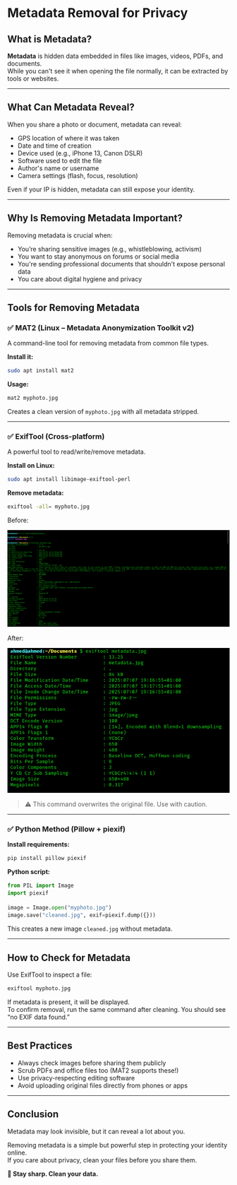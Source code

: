 
# Metadata Removal for Privacy

## What is Metadata?

**Metadata** is hidden data embedded in files like images, videos, PDFs, and documents.  
While you can't see it when opening the file normally, it can be extracted by tools or websites.

---

## What Can Metadata Reveal?

When you share a photo or document, metadata can reveal:
- GPS location of where it was taken
- Date and time of creation
- Device used (e.g., iPhone 13, Canon DSLR)
- Software used to edit the file
- Author's name or username
- Camera settings (flash, focus, resolution)

Even if your IP is hidden, metadata can still expose your identity.

---

## Why Is Removing Metadata Important?

Removing metadata is crucial when:
- You’re sharing sensitive images (e.g., whistleblowing, activism)
- You want to stay anonymous on forums or social media
- You're sending professional documents that shouldn't expose personal data
- You care about digital hygiene and privacy

---

## Tools for Removing Metadata

### ✅ MAT2 (Linux – Metadata Anonymization Toolkit v2)
A command-line tool for removing metadata from common file types.

**Install it:**
```bash
sudo apt install mat2
```

**Usage:**
```bash
mat2 myphoto.jpg
```

Creates a clean version of `myphoto.jpg` with all metadata stripped.

---

### ✅ ExifTool (Cross-platform)
A powerful tool to read/write/remove metadata.

**Install on Linux:**
```bash
sudo apt install libimage-exiftool-perl
```

**Remove metadata:**
```bash
exiftool -all= myphoto.jpg
```

Before:

![Alt text](caps/ex1.png)


After: 

![Alt text](caps/ex2.png)

> ⚠️ This command overwrites the original file. Use with caution.

---

### ✅ Python Method (Pillow + piexif)

**Install requirements:**
```bash
pip install pillow piexif
```

**Python script:**
```python
from PIL import Image
import piexif

image = Image.open("myphoto.jpg")
image.save("cleaned.jpg", exif=piexif.dump({}))
```

This creates a new image `cleaned.jpg` without metadata.

---

## How to Check for Metadata

Use ExifTool to inspect a file:

```bash
exiftool myphoto.jpg
```

If metadata is present, it will be displayed.  
To confirm removal, run the same command after cleaning. You should see “no EXIF data found.”

---

## Best Practices

- Always check images before sharing them publicly
- Scrub PDFs and office files too (MAT2 supports these!)
- Use privacy-respecting editing software
- Avoid uploading original files directly from phones or apps

---

## Conclusion

Metadata may look invisible, but it can reveal a lot about you.

Removing metadata is a simple but powerful step in protecting your identity online.  
If you care about privacy, clean your files before you share them.

**🔐 Stay sharp. Clean your data.**
